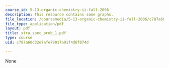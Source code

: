 ```yaml
---
course_id: 5-13-organic-chemistry-ii-fall-2006
description: This resource contains some graphs.
file_location: /coursemedia/5-13-organic-chemistry-ii-fall-2006/c787a60d32e7afe79017a91f4d6f074d_xtra_spec_prob_1.pdf
file_type: application/pdf
layout: pdf
title: xtra_spec_prob_1.pdf
type: course
uid: c787a60d32e7afe79017a91f4d6f074d

---
```

None